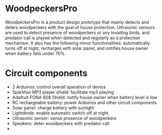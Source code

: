 # WoodpeckersPro
WoodpeckersPro is a product design prototype that mainly detects and deters woodpeckers with the goal of house protection. Ultrasonic sensors are used to detect presence of woodpeckers or any invading birds, and predator call is played when detected and regularly as a protection mechanism.
It also has the following minor functionalities: automatically turns off at night, recharges with solar panel, and notifies house owner when battery falls under 70%.

# Circuit components
- 2 Arduinos: control overall operation of device
- Sparkfun MP3 player shield: facilitate mp3 playing
- Adafruit FONA 808 Shield: notify house owner when battery level is low
- RC rechargeable battery: power Arduinos and other circuit components
- Solar panel: charge battery with sunlight
- Lightdiode: enable automatic switch off at night
- Ultrasonic sensor: sense presence of woodpeckers
- Speakers: deter woodpeckers with predator call
- 
